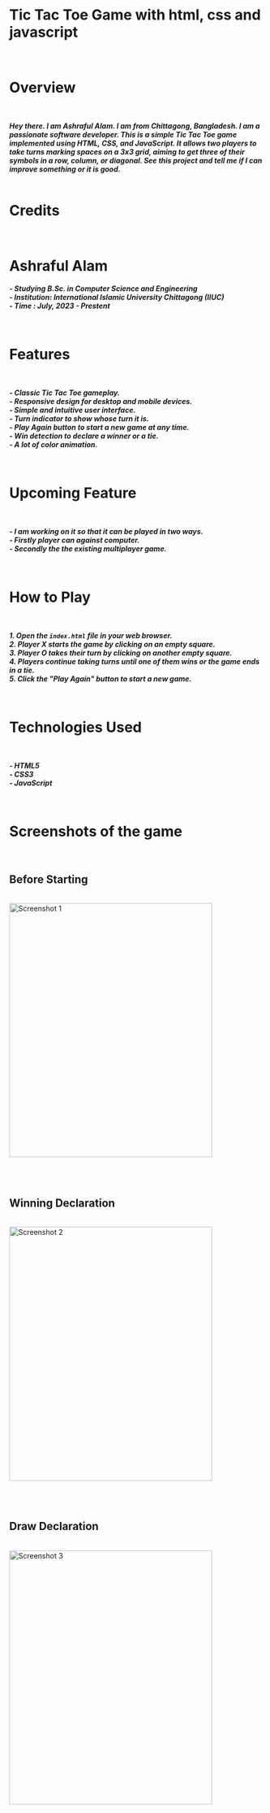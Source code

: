 <br>  <br> 

# Tic Tac Toe Game with html, css and javascript

<br> 

# Overview
<br> 

***Hey there. I am Ashraful Alam. I am from Chittagong, Bangladesh. I am a passionate software developer. This is a simple Tic Tac Toe game implemented using HTML, CSS, and JavaScript. It allows two players to take turns marking spaces on a 3x3 grid, aiming to get three of their symbols in a row, column, or diagonal. See this project and tell me if I can improve something or it is good.*** <br> <br> 

# Credits
<br>

# Ashraful Alam
***- Studying B.Sc. in Computer Science and Engineering***  
***- Institution: International Islamic University Chittagong (IIUC)***  
***- Time : July, 2023 - Prestent***

<br> 

# Features
<br>

***- Classic Tic Tac Toe gameplay.***  
***- Responsive design for desktop and mobile devices.***  
***- Simple and intuitive user interface.***  
***- Turn indicator to show whose turn it is.***  
***- Play Again button to start a new game at any time.***  
***- Win detection to declare a winner or a tie.***  
***- A lot of color animation.***  

<br>

# Upcoming Feature
<br> 

***- I am working on it so that it can be played in two ways.***  
***- Firstly player can against computer.***  
***- Secondly the the existing multiplayer game.***  

<br>

# How to Play
<br> 

***1. Open the `index.html` file in your web browser.***  
***2. Player X starts the game by clicking on an empty square.***  
***3. Player O takes their turn by clicking on another empty square.***  
***4. Players continue taking turns until one of them wins or the game ends in a tie.***  
***5. Click the "Play Again" button to start a new game.***  

<br>

# Technologies Used
<br> 

***- HTML5***  
***- CSS3***  
***- JavaScript***  

<br>

# Screenshots of the game
<br> 

## Before Starting

<br> 

<img src="https://github.com/ashrafulalam005/tic-tac-toe-with-html/blob/main/Screenshots/Screenshot%202024-04-27%20152513.png" alt="Screenshot 1" height="500" width="400">

<br> <br> 
## Winning Declaration

<br>

<img src="https://github.com/ashrafulalam005/tic-tac-toe-with-html/blob/main/Screenshots/Screenshot%202024-04-27%20152536.png" alt="Screenshot 2" height="500" width="400">

<br> <br> 
## Draw Declaration

<br> 

<img src="https://github.com/ashrafulalam005/tic-tac-toe-with-html/blob/main/Screenshots/Screenshot%202024-04-27%20152645.png" alt="Screenshot 3" height="500" width="400">

<br> <br> 

